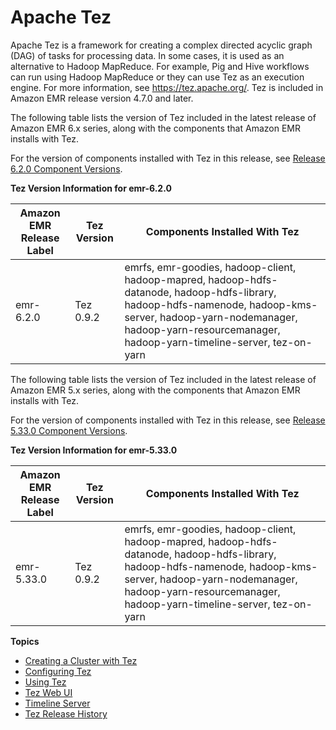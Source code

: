 # Apache Tez<a name="emr-tez"></a>

Apache Tez is a framework for creating a complex directed acyclic graph \(DAG\) of tasks for processing data\. In some cases, it is used as an alternative to Hadoop MapReduce\. For example, Pig and Hive workflows can run using Hadoop MapReduce or they can use Tez as an execution engine\. For more information, see [https://tez\.apache\.org/](https://tez.apache.org/)\. Tez is included in Amazon EMR release version 4\.7\.0 and later\.

The following table lists the version of Tez included in the latest release of Amazon EMR 6\.x series, along with the components that Amazon EMR installs with Tez\.

For the version of components installed with Tez in this release, see [Release 6\.2\.0 Component Versions](emr-release-6x.md#emr-620-release)\.


**Tez Version Information for emr\-6\.2\.0**  

| Amazon EMR Release Label | Tez Version | Components Installed With Tez | 
| --- | --- | --- | 
| emr\-6\.2\.0 | Tez 0\.9\.2 | emrfs, emr\-goodies, hadoop\-client, hadoop\-mapred, hadoop\-hdfs\-datanode, hadoop\-hdfs\-library, hadoop\-hdfs\-namenode, hadoop\-kms\-server, hadoop\-yarn\-nodemanager, hadoop\-yarn\-resourcemanager, hadoop\-yarn\-timeline\-server, tez\-on\-yarn | 

The following table lists the version of Tez included in the latest release of Amazon EMR 5\.x series, along with the components that Amazon EMR installs with Tez\.

For the version of components installed with Tez in this release, see [Release 5\.33\.0 Component Versions](emr-release-5x.md#emr-5330-release)\.


**Tez Version Information for emr\-5\.33\.0**  

| Amazon EMR Release Label | Tez Version | Components Installed With Tez | 
| --- | --- | --- | 
| emr\-5\.33\.0 | Tez 0\.9\.2 | emrfs, emr\-goodies, hadoop\-client, hadoop\-mapred, hadoop\-hdfs\-datanode, hadoop\-hdfs\-library, hadoop\-hdfs\-namenode, hadoop\-kms\-server, hadoop\-yarn\-nodemanager, hadoop\-yarn\-resourcemanager, hadoop\-yarn\-timeline\-server, tez\-on\-yarn | 

**Topics**
+ [Creating a Cluster with Tez](tez-create-cluster.md)
+ [Configuring Tez](tez-configure.md)
+ [Using Tez](tez-using.md)
+ [Tez Web UI](tez-web-ui.md)
+ [Timeline Server](tez-timeline-server.md)
+ [Tez Release History](Tez-release-history.md)